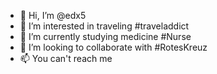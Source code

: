 - 👋 Hi, I’m @edx5
- 👀 I’m interested in traveling #traveladdict
- 🌱 I’m currently studying medicine #Nurse
- 💞️ I’m looking to collaborate with #RotesKreuz
- 📫 You can't reach me

<!---
edx5/edx5 is a ✨ special ✨ repository because its `README.md` (this file) appears on your GitHub profile.
You can click the Preview link to take a look at your changes.
--->
